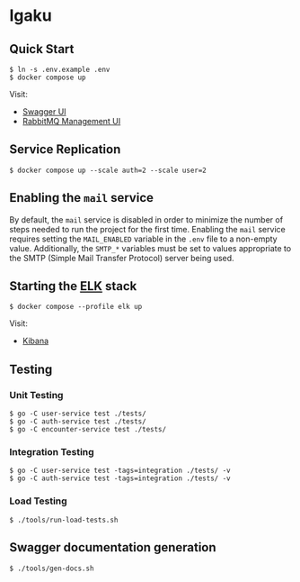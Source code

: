 # Igaku

## Quick Start

```console
$ ln -s .env.example .env
$ docker compose up
```

Visit:
- [Swagger UI](http://localhost:8090/)
- [RabbitMQ Management UI](http://localhost:15672)

## Service Replication

```console
$ docker compose up --scale auth=2 --scale user=2
```

## Enabling the `mail` service

By default, the `mail` service is disabled in order to minimize the number of
steps needed to run the project for the first time. Enabling the `mail`
service requires setting the `MAIL_ENABLED` variable in the `.env` file to
a non-empty value. Additionally, the `SMTP_*` variables must be set to
values appropriate to the SMTP (Simple Mail Transfer Protocol) server being
used.

## Starting the [ELK](https://www.elastic.co/elastic-stack/) stack

```console
$ docker compose --profile elk up
```

Visit:
- [Kibana](http://localhost:5601)

## Testing

### Unit Testing

```console
$ go -C user-service test ./tests/
$ go -C auth-service test ./tests/
$ go -C encounter-service test ./tests/
```

### Integration Testing

```console
$ go -C user-service test -tags=integration ./tests/ -v
$ go -C auth-service test -tags=integration ./tests/ -v
```

### Load Testing

```console
$ ./tools/run-load-tests.sh
```

## Swagger documentation generation

```console
$ ./tools/gen-docs.sh
```
